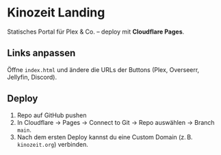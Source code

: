 # Kinozeit Landing

Statisches Portal für Plex & Co. – deploy mit **Cloudflare Pages**.

## Links anpassen
Öffne `index.html` und ändere die URLs der Buttons (Plex, Overseerr, Jellyfin, Discord).

## Deploy
1. Repo auf GitHub pushen
2. In Cloudflare → Pages → Connect to Git → Repo auswählen → Branch `main`.
3. Nach dem ersten Deploy kannst du eine Custom Domain (z. B. `kinozeit.org`) verbinden.
